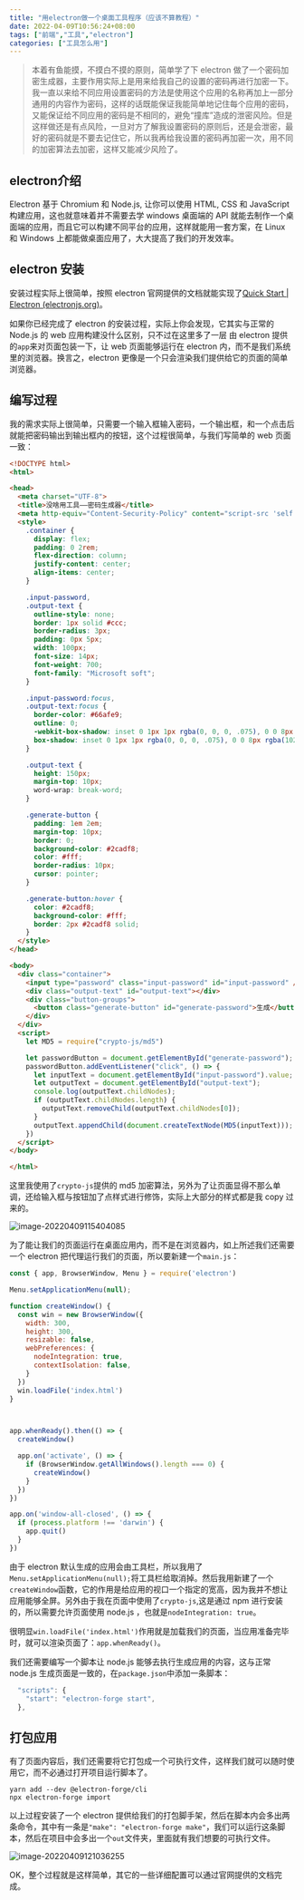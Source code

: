 ```yaml
---
title: "用electron做一个桌面工具程序（应该不算教程）"
date: 2022-04-09T10:56:24+08:00
tags: ["前端","工具","electron"]
categories: ["工具怎么用"]
---
```


> 本着有鱼能摸，不摸白不摸的原则，简单学了下 electron 做了一个密码加密生成器，主要作用实际上是用来给我自己的设置的密码再进行加密一下。我一直以来给不同应用设置密码的方法是使用这个应用的名称再加上一部分通用的内容作为密码，这样的话既能保证我能简单地记住每个应用的密码，又能保证给不同应用的密码是不相同的，避免“撞库”造成的泄密风险。但是这样做还是有点风险，一旦对方了解我设置密码的原则后，还是会泄密，最好的密码就是不要去记住它，所以我再给我设置的密码再加密一次，用不同的加密算法去加密，这样又能减少风险了。

## electron介绍

Electron 基于 Chromium 和 Node.js, 让你可以使用 HTML, CSS 和 JavaScript 构建应用，这也就意味着并不需要去学 windows 桌面端的 API 就能去制作一个桌面端的应用，而且它可以构建不同平台的应用，这样就能用一套方案，在 Linux 和 Windows 上都能做桌面应用了，大大提高了我们的开发效率。

## electron 安装

安装过程实际上很简单，按照 electron 官网提供的文档就能实现了[Quick Start | Electron (electronjs.org)](https://www.electronjs.org/zh/docs/latest/tutorial/quick-start)。

如果你已经完成了 electron 的安装过程，实际上你会发现，它其实与正常的 Node.js 的 web 应用构建没什么区别，只不过在这里多了一层 由 electron 提供的`app`来对页面包装一下，让 web 页面能够运行在 electron 内，而不是我们系统里的浏览器。换言之，electron 更像是一个只会渲染我们提供给它的页面的简单浏览器。

## 编写过程

我的需求实际上很简单，只需要一个输入框输入密码，一个输出框，和一个点击后就能把密码输出到输出框内的按钮，这个过程很简单，与我们写简单的 web 页面一致：

```html
<!DOCTYPE html>
<html>

<head>
  <meta charset="UTF-8">
  <title>没啥用工具——密码生成器</title>
  <meta http-equiv="Content-Security-Policy" content="script-src 'self' 'unsafe-inline';" />
  <style>
    .container {
      display: flex;
      padding: 0 2rem;
      flex-direction: column;
      justify-content: center;
      align-items: center;
    }

    .input-password,
    .output-text {
      outline-style: none;
      border: 1px solid #ccc;
      border-radius: 3px;
      padding: 0px 5px;
      width: 100px;
      font-size: 14px;
      font-weight: 700;
      font-family: "Microsoft soft";
    }

    .input-password:focus,
    .output-text:focus {
      border-color: #66afe9;
      outline: 0;
      -webkit-box-shadow: inset 0 1px 1px rgba(0, 0, 0, .075), 0 0 8px rgba(102, 175, 233, .6);
      box-shadow: inset 0 1px 1px rgba(0, 0, 0, .075), 0 0 8px rgba(102, 175, 233, .6)
    }

    .output-text {
      height: 150px;
      margin-top: 10px;
      word-wrap: break-word;
    }

    .generate-button {
      padding: 1em 2em;
      margin-top: 10px;
      border: 0;
      background-color: #2cadf8;
      color: #fff;
      border-radius: 10px;
      cursor: pointer;
    }

    .generate-button:hover {
      color: #2cadf8;
      background-color: #fff;
      border: 2px #2cadf8 solid;
    }
  </style>
</head>

<body>
  <div class="container">
    <input type="password" class="input-password" id="input-password" />
    <div class="output-text" id="output-text"></div>
    <div class="button-groups">
      <button class="generate-button" id="generate-password">生成</button>
    </div>
  </div>
  <script>
    let MD5 = require("crypto-js/md5")

    let passwordButton = document.getElementById("generate-password");
    passwordButton.addEventListener("click", () => {
      let inputText = document.getElementById("input-password").value;
      let outputText = document.getElementById("output-text");
      console.log(outputText.childNodes);
      if (outputText.childNodes.length) {
        outputText.removeChild(outputText.childNodes[0]);
      }
      outputText.appendChild(document.createTextNode(MD5(inputText)));
    })
  </script>
</body>

</html>
```

这里我使用了`crypto-js`提供的 md5 加密算法，另外为了让页面显得不那么单调，还给输入框与按钮加了点样式进行修饰，实际上大部分的样式都是我 copy 过来的。

![image-20220409115404085](https://raw.githubusercontent.com/Yuan1368/imgs-repo/main/202204091154334.png)



为了能让我们的页面运行在桌面应用内，而不是在浏览器内，如上所述我们还需要一个 electron 把代理运行我们的页面，所以要新建一个`main.js`：

```js
const { app, BrowserWindow, Menu } = require('electron')

Menu.setApplicationMenu(null);

function createWindow() {
  const win = new BrowserWindow({
    width: 300,
    height: 300,
    resizable: false,
    webPreferences: {
      nodeIntegration: true,
      contextIsolation: false,
    }
  })
  win.loadFile('index.html')
}



app.whenReady().then(() => {
  createWindow()

  app.on('activate', () => {
    if (BrowserWindow.getAllWindows().length === 0) {
      createWindow()
    }
  })
})

app.on('window-all-closed', () => {
  if (process.platform !== 'darwin') {
    app.quit()
  }
})

```

由于 electron 默认生成的应用会由工具栏，所以我用了`Menu.setApplicationMenu(null);`将工具栏给取消掉。然后我用新建了一个`createWindow`函数，它的作用是给应用的视口一个指定的宽高，因为我并不想让应用能够全屏。另外由于我在页面中使用了`crypto-js`,这是通过 npm 进行安装的，所以需要允许页面使用 node.js ，也就是`nodeIntegration: true`。

很明显`win.loadFile('index.html')`作用就是加载我们的页面，当应用准备完毕时，就可以渲染页面了：`app.whenReady()`。

我们还需要编写一个脚本让 node.js 能够去执行生成应用的内容，这与正常 node.js 生成页面是一致的，在`package.json`中添加一条脚本：

```js
  "scripts": {
    "start": "electron-forge start",
  },
```

## 打包应用

有了页面内容后，我们还需要将它打包成一个可执行文件，这样我们就可以随时使用它，而不必通过打开项目运行脚本了。

```shell
yarn add --dev @electron-forge/cli
npx electron-forge import
```

以上过程安装了一个 electron 提供给我们的打包脚手架，然后在脚本内会多出两条命令，其中有一条是`"make": "electron-forge make"`，我们可以运行这条脚本，然后在项目中会多出一个`out`文件夹，里面就有我们想要的可执行文件。

![image-20220409121036255](https://raw.githubusercontent.com/Yuan1368/imgs-repo/main/202204091210309.png)

OK，整个过程就是这样简单，其它的一些详细配置可以通过官网提供的文档完成。